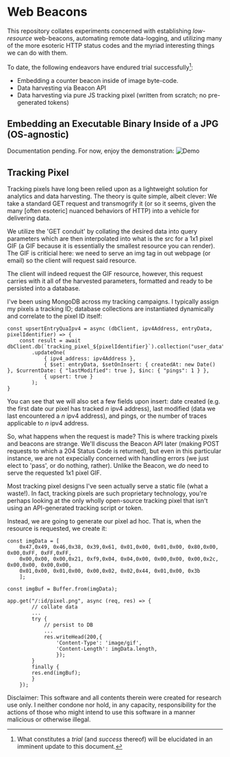 # Web Beacons

This repository collates experiments concerned with establishing *low-resource* web-beacons, automating remote data-logging, and utilizing many of the more esoteric HTTP status codes and the myriad interesting things we can do with them.

To date, the following endeavors have endured trial successfully[^1]:
 - Embedding a counter beacon inside of image byte-code. 
 - Data harvesting via Beacon API
 - Data harvesting via pure JS tracking pixel (written from scratch; no pre-generated tokens)


## Embedding an Executable Binary Inside of a JPG (OS-agnostic)
Documentation pending. For now, enjoy the demonstration:
![Demo](https://github.com/MatthewZito/WebBeacons/blob/master/embedded/imgbeacon.gif)

## Tracking Pixel
Tracking pixels have long been relied upon as a lightweight solution for analytics and data harvesting. The theory is quite simple, albeit clever: We take a standard GET request and transmogrify it (or so it seems, given the many [often esoteric] nuanced behaviors of HTTP) into a vehicle for delivering data.

We utilize the 'GET conduit' by collating the desired data into query parameters which are then interpolated into what is the src for a 1x1 pixel GIF (a GIF because it is essentially the smallest resource you can render). The GIF is criticial here: we need to serve an img tag in out webpage (or email) so the client will request said resource.

The client will indeed request the GIF resource, however, this request carries with it all of the harvested parameters, formatted and ready to be persisted into a database.

I've been using MongoDB across my tracking campaigns. I typically assign my pixels a tracking ID; database collections are instantiated dynamically and correlate to the pixel ID itself:

```
const upsertEntryQuaIpv4 = async (dbClient, ipv4Address, entryData, pixelIdentifier) => {
    const result = await dbClient.db(`tracking_pixel_${pixelIdentifier}`).collection("user_data")
        .updateOne(
            { ipv4_address: ipv4Address }, 
            { $set: entryData, $setOnInsert: { createdAt: new Date() }, $currentDate: { "lastModified": true }, $inc: { "pings": 1 } },
            { upsert: true }
        );
}
```
You can see that we will also set a few fields upon insert: date created (e.g. the first date our pixel has tracked *n* ipv4 address), last modified (data we last encountered a *n* ipv4 address), and pings, or the number of traces applicable to *n* ipv4 address. 

So, what happens when the request is made? This is where tracking pixels and beacons are strange. We'll discuss the Beacon API later (making POST requests to which a 204 Status Code is returned), but even in this particular instance, we are not expecially concerned with handling errors (we just elect to 'pass', or do nothing, rather). Unlike the Beacon, we *do* need to serve the requested 1x1 pixel GIF.

Most tracking pixel designs I've seen actually serve a static file (what a waste!). In fact, tracking pixels are such proprietary technology, you're perhaps looking at the only wholly open-source tracking pixel that isn't using an API-generated tracking script or token. 

Instead, we are going to generate our pixel ad hoc. That is, when the resource is requested, we create it: 
```
const imgData = [
    0x47,0x49, 0x46,0x38, 0x39,0x61, 0x01,0x00, 0x01,0x00, 0x80,0x00, 0x00,0xFF, 0xFF,0xFF,
    0x00,0x00, 0x00,0x21, 0xf9,0x04, 0x04,0x00, 0x00,0x00, 0x00,0x2c, 0x00,0x00, 0x00,0x00,
    0x01,0x00, 0x01,0x00, 0x00,0x02, 0x02,0x44, 0x01,0x00, 0x3b
    ];

const imgBuf = Buffer.from(imgData);

app.get("/:id/pixel.png", async (req, res) => {
        // collate data
        ...
        try {
            // persist to DB
            ...
            res.writeHead(200,{
                'Content-Type': 'image/gif',
                'Content-Length': imgData.length,
                });
        } 
        finally {
        res.end(imgBuf);
        }
    });
```

[^1]: What constitutes a *trial* (and *success* thereof) will be elucidated in an imminent update to this document.

Disclaimer: This software and all contents therein were created for research use only. I neither condone nor hold, in any capacity, responsibility for the actions of those who might intend to use this software in a manner malicious or otherwise illegal.
